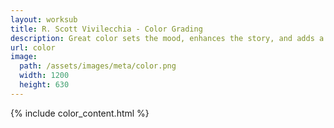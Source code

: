 ```yaml
---
layout: worksub
title: R. Scott Vivilecchia - Color Grading
description: Great color sets the mood, enhances the story, and adds a professional touch.
url: color
image:
  path: /assets/images/meta/color.png
  width: 1200
  height: 630
---
```


<div class="container">
	<div class="row">
		<div class="dark-content-box col-10 offset-1 col-md-8 offset-md-2">
			{% include color_content.html %}
		</div>
	</div>
</div>
